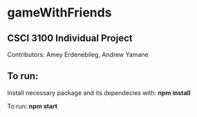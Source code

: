 # gameWithFriends
## CSCI 3100 Individual Project

Contributors: Amey Erdenebileg, Andrew Yamane


## To run: 

Install necessary package and its dependecies with:
**npm install**

To run:
**npm start**
